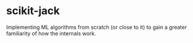 # scikit-jack
Implementing ML algorithms from scratch (or close to it) to gain a greater familiarity of how the internals work. 
